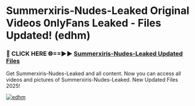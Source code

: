 # Summerxiris-Nudes-Leaked Original Videos 0nlyFans Leaked - Files Updated! (edhm)

<h3>🔴 CLICK HERE 🌐==►► <a href="https://tinyurl.com/yc6ubb5a" rel="nofollow">Summerxiris-Nudes-Leaked Updated Files</a></h3>

Get Summerxiris-Nudes-Leaked and all content. Now you can access all videos and pictures of Summerxiris-Nudes-Leaked. New Updated Files 2025!

[![edhm](https://i.imgur.com/7eu0CRL.gif)](https://tinyurl.com/yc6ubb5a)

